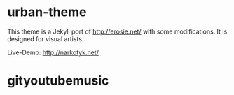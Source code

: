# urban-theme

This theme is a Jekyll port of http://erosie.net/ with some modifications. It is designed for visual artists.

Live-Demo: http://narkotyk.net/
# gityoutubemusic
